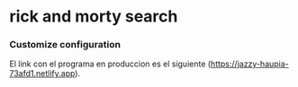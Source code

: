 # rick and morty search

### Customize configuration
El link con el programa en produccion es el siguiente
(https://jazzy-haupia-73afd1.netlify.app).
